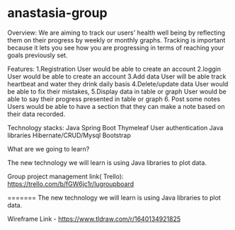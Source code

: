 # anastasia-group

Overview: 
	We are aiming to track our users' health well being by reflecting them on their progress by weekly or monthly graphs.
	Tracking is important because it lets you see how you are progressing in terms of reaching your goals previously set.


Features:
1.Registration 
User would be able to create an account
2.loggin 
User  would be able to create an account
3.Add data 
User will be able track heartbeat and water they drink daily basis
4.Delete/update data
User would be able to fix their mistakes, 
5.Display  data in table or graph 
User would be able to say their progress presented in table or graph
6. Post some notes
Users would be able to have a section that they can make a note based on their data recorded.


Technology stacks:
Java
Spring Boot
Thymeleaf
User authentication 
Java libraries 
Hibernate/CRUD/Mysql
Bootstrap


What are we going to learn?

The new technology we will learn is using Java libraries to plot data. 


Group project management link( Trello): https://trello.com/b/fGW6jc1r/lugroupboard

=======
The new technology we will learn is using Java libraries to plot data.

Wireframe Link - https://www.tldraw.com/r/1640134921825

